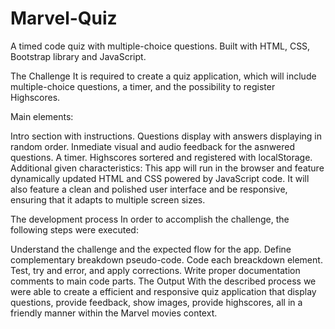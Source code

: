 # Marvel-Quiz
A timed code quiz with multiple-choice questions.
Built with HTML, CSS, Bootstrap library and JavaScript.

The Challenge
It is required to create a quiz application, which will include multiple-choice questions, a timer, and the possibility to register Highscores.

Main elements:

 Intro section with instructions.
 Questions display with answers displaying in random order.
 Inmediate visual and audio feedback for the asnwered questions.
 A timer.
 Highscores sortered and registered with localStorage.
Additional given characteristics: This app will run in the browser and feature dynamically updated HTML and CSS powered by JavaScript code. It will also feature a clean and polished user interface and be responsive, ensuring that it adapts to multiple screen sizes.

The development process
In order to accomplish the challenge, the following steps were executed:

Understand the challenge and the expected flow for the app.
Define complementary breakdown pseudo-code.
Code each breackdown element.
Test, try and error, and apply corrections.
Write proper documentation comments to main code parts.
The Output
With the described process we were able to create a efficient and responsive quiz application that display questions, provide feedback, show images, provide highscores, all in a friendly manner within the Marvel movies context.
